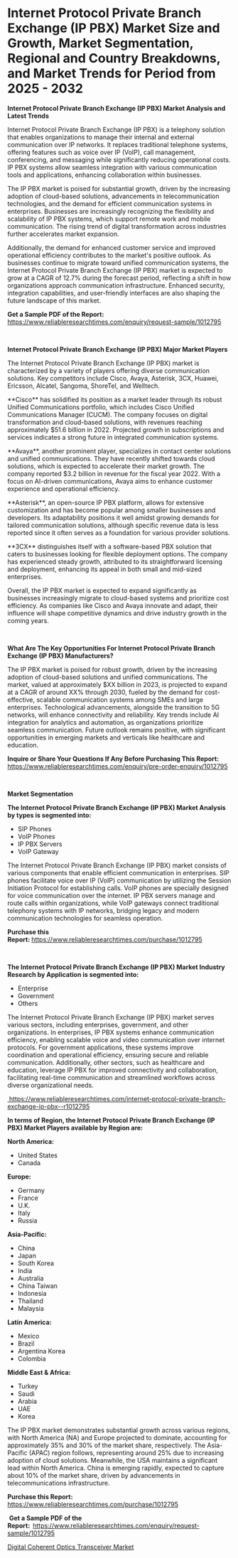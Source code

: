 <p><h1>Internet Protocol Private Branch Exchange (IP PBX) Market Size and Growth, Market Segmentation, Regional and Country Breakdowns, and Market Trends for Period from 2025 -  2032</h1></p><p><strong>Internet Protocol Private Branch Exchange (IP PBX) Market Analysis and Latest Trends</strong></p>
<p><p>Internet Protocol Private Branch Exchange (IP PBX) is a telephony solution that enables organizations to manage their internal and external communication over IP networks. It replaces traditional telephone systems, offering features such as voice over IP (VoIP), call management, conferencing, and messaging while significantly reducing operational costs. IP PBX systems allow seamless integration with various communication tools and applications, enhancing collaboration within businesses.</p><p>The IP PBX market is poised for substantial growth, driven by the increasing adoption of cloud-based solutions, advancements in telecommunication technologies, and the demand for efficient communication systems in enterprises. Businesses are increasingly recognizing the flexibility and scalability of IP PBX systems, which support remote work and mobile communication. The rising trend of digital transformation across industries further accelerates market expansion.</p><p>Additionally, the demand for enhanced customer service and improved operational efficiency contributes to the market's positive outlook. As businesses continue to migrate toward unified communication systems, the Internet Protocol Private Branch Exchange (IP PBX) market is expected to grow at a CAGR of 12.7% during the forecast period, reflecting a shift in how organizations approach communication infrastructure. Enhanced security, integration capabilities, and user-friendly interfaces are also shaping the future landscape of this market.</p></p>
<p><strong>Get a Sample PDF of the Report:&nbsp;</strong> <a href="https://www.reliableresearchtimes.com/enquiry/request-sample/1012795?utm_campaign=2513&utm_medium=2&utm_source=Github&utm_content=ia&utm_term=15022025&utm_id=internet-protocol-private-branch-exchange-ip-pbx">https://www.reliableresearchtimes.com/enquiry/request-sample/1012795</a></p>
<p>&nbsp;</p>
<p><strong>Internet Protocol Private Branch Exchange (IP PBX) Major Market Players</strong></p>
<p><p>The Internet Protocol Private Branch Exchange (IP PBX) market is characterized by a variety of players offering diverse communication solutions. Key competitors include Cisco, Avaya, Asterisk, 3CX, Huawei, Ericsson, Alcatel, Sangoma, ShoreTel, and Welltech.</p><p>**Cisco** has solidified its position as a market leader through its robust Unified Communications portfolio, which includes Cisco Unified Communications Manager (CUCM). The company focuses on digital transformation and cloud-based solutions, with revenues reaching approximately $51.6 billion in 2022. Projected growth in subscriptions and services indicates a strong future in integrated communication systems.</p><p>**Avaya**, another prominent player, specializes in contact center solutions and unified communications. They have recently shifted towards cloud solutions, which is expected to accelerate their market growth. The company reported $3.2 billion in revenue for the fiscal year 2022. With a focus on AI-driven communications, Avaya aims to enhance customer experience and operational efficiency.</p><p>**Asterisk**, an open-source IP PBX platform, allows for extensive customization and has become popular among smaller businesses and developers. Its adaptability positions it well amidst growing demands for tailored communication solutions, although specific revenue data is less reported since it often serves as a foundation for various provider solutions.</p><p>**3CX** distinguishes itself with a software-based PBX solution that caters to businesses looking for flexible deployment options. The company has experienced steady growth, attributed to its straightforward licensing and deployment, enhancing its appeal in both small and mid-sized enterprises.</p><p>Overall, the IP PBX market is expected to expand significantly as businesses increasingly migrate to cloud-based systems and prioritize cost efficiency. As companies like Cisco and Avaya innovate and adapt, their influence will shape competitive dynamics and drive industry growth in the coming years.</p></p>
<p>&nbsp;</p>
<p><strong>What Are The Key Opportunities For Internet Protocol Private Branch Exchange (IP PBX) Manufacturers?</strong></p>
<p><p>The IP PBX market is poised for robust growth, driven by the increasing adoption of cloud-based solutions and unified communications. The market, valued at approximately $XX billion in 2023, is projected to expand at a CAGR of around XX% through 2030, fueled by the demand for cost-effective, scalable communication systems among SMEs and large enterprises. Technological advancements, alongside the transition to 5G networks, will enhance connectivity and reliability. Key trends include AI integration for analytics and automation, as organizations prioritize seamless communication. Future outlook remains positive, with significant opportunities in emerging markets and verticals like healthcare and education.</p></p>
<p><strong>Inquire or Share Your Questions If Any Before Purchasing This Report:</strong> <a href="https://www.reliableresearchtimes.com/enquiry/pre-order-enquiry/1012795?utm_campaign=2513&utm_medium=2&utm_source=Github&utm_content=ia&utm_term=15022025&utm_id=internet-protocol-private-branch-exchange-ip-pbx">https://www.reliableresearchtimes.com/enquiry/pre-order-enquiry/1012795</a></p>
<p>&nbsp;</p>
<p><strong>Market Segmentation</strong></p>
<p><strong>The Internet Protocol Private Branch Exchange (IP PBX) Market Analysis by types is segmented into:</strong></p>
<p><ul><li>SIP Phones</li><li>VoIP Phones</li><li>IP PBX Servers</li><li>VoIP Gateway</li></ul></p>
<p><p>The Internet Protocol Private Branch Exchange (IP PBX) market consists of various components that enable efficient communication in enterprises. SIP phones facilitate voice over IP (VoIP) communication by utilizing the Session Initiation Protocol for establishing calls. VoIP phones are specially designed for voice communication over the internet. IP PBX servers manage and route calls within organizations, while VoIP gateways connect traditional telephony systems with IP networks, bridging legacy and modern communication technologies for seamless operation.</p></p>
<p><strong>Purchase this Report:&nbsp;</strong><a href="https://www.reliableresearchtimes.com/purchase/1012795?utm_campaign=2513&utm_medium=2&utm_source=Github&utm_content=ia&utm_term=15022025&utm_id=internet-protocol-private-branch-exchange-ip-pbx">https://www.reliableresearchtimes.com/purchase/1012795</a></p>
<p>&nbsp;</p>
<p><strong>The Internet Protocol Private Branch Exchange (IP PBX) Market Industry Research by Application is segmented into:</strong></p>
<p><ul><li>Enterprise</li><li>Government</li><li>Others</li></ul></p>
<p><p>The Internet Protocol Private Branch Exchange (IP PBX) market serves various sectors, including enterprises, government, and other organizations. In enterprises, IP PBX systems enhance communication efficiency, enabling scalable voice and video communication over internet protocols. For government applications, these systems improve coordination and operational efficiency, ensuring secure and reliable communication. Additionally, other sectors, such as healthcare and education, leverage IP PBX for improved connectivity and collaboration, facilitating real-time communication and streamlined workflows across diverse organizational needs.</p></p>
<p><a href="https://www.reliableresearchtimes.com/internet-protocol-private-branch-exchange-ip-pbx--r1012795?utm_campaign=2513&utm_medium=2&utm_source=Github&utm_content=ia&utm_term=15022025&utm_id=internet-protocol-private-branch-exchange-ip-pbx">&nbsp;https://www.reliableresearchtimes.com/internet-protocol-private-branch-exchange-ip-pbx--r1012795</a></p>
<p><strong>In terms of Region, the Internet Protocol Private Branch Exchange (IP PBX) Market Players available by Region are:</strong></p>
<p>
    <p> <strong> North America: </strong>
        <ul>
            <li>United States</li>
            <li>Canada</li>
        </ul>
        </p> 
    <p> <strong> Europe: </strong>
        <ul>
            <li>Germany</li>
            <li>France</li>
            <li>U.K.</li>
            <li>Italy</li>
            <li>Russia</li>
        </ul>
        </p> 
    <p> <strong> Asia-Pacific: </strong>
        <ul>
            <li>China</li>
            <li>Japan</li>
            <li>South Korea</li>
            <li>India</li>
            <li>Australia</li>
            <li>China Taiwan</li>
            <li>Indonesia</li>
            <li>Thailand</li>
            <li>Malaysia</li>
        </ul>
        </p> 
    <p> <strong> Latin America: </strong>
        <ul>
            <li>Mexico</li>
            <li>Brazil</li>
            <li>Argentina Korea</li>
            <li>Colombia</li>
        </ul>
        </p> 
    <p> <strong> Middle East & Africa: </strong>
        <ul>
            <li>Turkey</li>
            <li>Saudi</li>
            <li>Arabia</li>
            <li>UAE</li>
            <li>Korea</li>
        </ul>
    </p>
    </p>
<p><p>The IP PBX market demonstrates substantial growth across various regions, with North America (NA) and Europe projected to dominate, accounting for approximately 35% and 30% of the market share, respectively. The Asia-Pacific (APAC) region follows, representing around 25% due to increasing adoption of cloud solutions. Meanwhile, the USA maintains a significant lead within North America. China is emerging rapidly, expected to capture about 10% of the market share, driven by advancements in telecommunications infrastructure.</p></p>
<p><strong>Purchase this Report: </strong><a href="https://www.reliableresearchtimes.com/purchase/1012795?utm_campaign=2513&utm_medium=2&utm_source=Github&utm_content=ia&utm_term=15022025&utm_id=internet-protocol-private-branch-exchange-ip-pbx">https://www.reliableresearchtimes.com/purchase/1012795</a></p>
<p>&nbsp;<strong>Get a Sample PDF of the Report:&nbsp;&nbsp;</strong><a href="https://www.reliableresearchtimes.com/enquiry/request-sample/1012795?utm_campaign=2513&utm_medium=2&utm_source=Github&utm_content=ia&utm_term=15022025&utm_id=internet-protocol-private-branch-exchange-ip-pbx">https://www.reliableresearchtimes.com/enquiry/request-sample/1012795</a></p>
<p><strong></strong></p>
<p><p><a href="https://github.com/ramraomeyie/Market-Research-Report-List-1/blob/main/digital-coherent-optics-transceiver-market.md?utm_campaign=2513&utm_medium=2&utm_source=Github&utm_content=ia&utm_term=15022025&utm_id=internet-protocol-private-branch-exchange-ip-pbx">Digital Coherent Optics Transceiver Market</a></p></p>